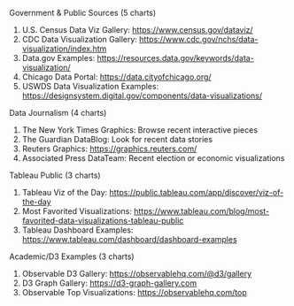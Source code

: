Government & Public Sources (5 charts)
1. U.S. Census Data Viz Gallery: https://www.census.gov/dataviz/
2. CDC Data Visualization Gallery: https://www.cdc.gov/nchs/data-visualization/index.htm
3. Data.gov Examples: https://resources.data.gov/keywords/data-visualization/
4. Chicago Data Portal: https://data.cityofchicago.org/
5. USWDS Data Visualization Examples: https://designsystem.digital.gov/components/data-visualizations/

Data Journalism (4 charts)
1. The New York Times Graphics: Browse recent interactive pieces
2. The Guardian DataBlog: Look for recent data stories
3. Reuters Graphics: https://graphics.reuters.com/
4. Associated Press DataTeam: Recent election or economic visualizations

Tableau Public (3 charts)
1. Tableau Viz of the Day: https://public.tableau.com/app/discover/viz-of-the-day
2. Most Favorited Visualizations: https://www.tableau.com/blog/most-favorited-data-visualizations-tableau-public
3. Tableau Dashboard Examples: https://www.tableau.com/dashboard/dashboard-examples

Academic/D3 Examples (3 charts)
1. Observable D3 Gallery: https://observablehq.com/@d3/gallery
2. D3 Graph Gallery: https://d3-graph-gallery.com
3. Observable Top Visualizations: https://observablehq.com/top